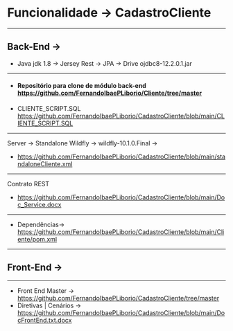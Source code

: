 # Funcionalidade -> CadastroCliente

-----------------------------------------------------------------------------------------------------------------------------------
## Back-End -> 
* Java jdk 1.8 -> Jersey Rest -> JPA -> Drive ojdbc8-12.2.0.1.jar
-----------------------------------------------------------------------------------------------------------------------------------

* #### Repositório para clone de módulo back-end https://github.com/FernandoIbaePLiborio/Cliente/tree/master
* CLIENTE_SCRIPT.SQL https://github.com/FernandoIbaePLiborio/CadastroCliente/blob/main/CLIENTE_SCRIPT.SQL
-----------------------------------------------------------------------------------------------------------------------------------

Server -> Standalone Wildfly -> wildfly-10.1.0.Final -> 
* https://github.com/FernandoIbaePLiborio/CadastroCliente/blob/main/standaloneCliente.xml
-----------------------------------------------------------------------------------------------------------------------------------

Contrato REST
* https://github.com/FernandoIbaePLiborio/CadastroCliente/blob/main/Doc_Service.docx
-----------------------------------------------------------------------------------------------------------------------------------

* Dependências-> https://github.com/FernandoIbaePLiborio/CadastroCliente/blob/main/Cliente/pom.xml
-----------------------------------------------------------------------------------------------------------------------------------
## Front-End -> 
-----------------------------------------------------------------------------------------------------------------------------------
* Front End Master -> https://github.com/FernandoIbaePLiborio/CadastroCliente/tree/master
* Diretivas | Cenários -> https://github.com/FernandoIbaePLiborio/CadastroCliente/blob/main/DocFrontEnd.txt.docx
